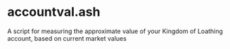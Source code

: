 # accountval.ash
A script for measuring the approximate value of your Kingdom of Loathing account, based on current market values
